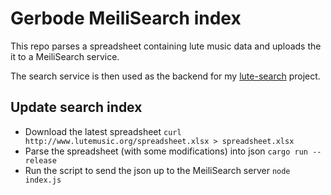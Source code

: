 # Gerbode MeiliSearch index

This repo parses a spreadsheet containing lute music data and uploads the it to a MeiliSearch service.

The search service is then used as the backend for my [lute-search](https://keliris.dev/lute-search) project.

## Update search index

- Download the latest spreadsheet `curl http://www.lutemusic.org/spreadsheet.xlsx > spreadsheet.xlsx`
- Parse the spreadsheet (with some modifications) into json `cargo run --release`
- Run the script to send the json up to the MeiliSearch server `node index.js`
